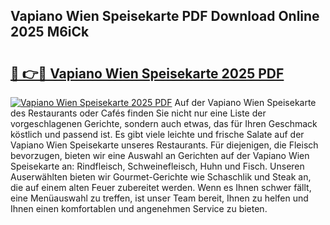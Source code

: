 ## Vapiano Wien Speisekarte PDF Download Online 2025 M6iCk

# <h2><a href="http://gc8cg7p.nevu.top/?p=Vapiano+Wien+Speisekarte">🔗 👉🔴 Vapiano Wien Speisekarte 2025 PDF</a></h2>

[![Vapiano Wien Speisekarte 2025 PDF](https://i.imgur.com/dBaPXMq.png)](http://gc8cg7p.nevu.top/?p=Vapiano+Wien+Speisekarte)
Auf der Vapiano Wien Speisekarte des Restaurants oder Cafés finden Sie nicht nur eine Liste der vorgeschlagenen Gerichte, sondern auch etwas, das für Ihren Geschmack köstlich und passend ist. Es gibt viele leichte und frische Salate auf der Vapiano Wien Speisekarte unseres Restaurants. Für diejenigen, die Fleisch bevorzugen, bieten wir eine Auswahl an Gerichten auf der Vapiano Wien Speisekarte an: Rindfleisch, Schweinefleisch, Huhn und Fisch. Unseren Auserwählten bieten wir Gourmet-Gerichte wie Schaschlik und Steak an, die auf einem alten Feuer zubereitet werden. Wenn es Ihnen schwer fällt, eine Menüauswahl zu treffen, ist unser Team bereit, Ihnen zu helfen und Ihnen einen komfortablen und angenehmen Service zu bieten.
